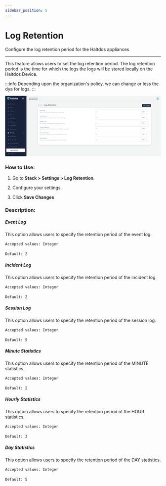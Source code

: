 ```yaml
---
sidebar_position: 5
---
```


# Log Retention

Configure the log retention period for the Haltdos appliances

---
This feature allows users to set the log retention period. The log retention period is the time for which the logs the logs will be stored locally on the Haltdos Device.

:::info
Depending upon the organization's policy, we can change or less the dya for logs.
:::

![aaa_policy](/img/platform/v7/docs/logr.png)

### How to Use:

1. Go to **Stack > Settings > Log Retention**.

2. Configure your settings.

3. Click **Save Changes**

### Description:

##### **Event Log**

This option allows users to specify the retention period of the event log.

    Accepted values: Integer

    Default: 2 

##### **Incident Log**

This option allows users to specify the retention period of the incident log.

    Accepted values: Integer

    Default: 2 

##### **Session Log**

This option allows users to specify the retention period of the session log.

    Accepted values: Integer

    Default: 5 

##### **Minute Statistics**

This option allows users to specify the retention period of the MINUTE statistics.

    Accepted values: Integer

    Default: 2 

##### **Hourly Statistics**

This option allows users to specify the retention period of the HOUR statistics.

    Accepted values: Integer

    Default: 3 

##### **Day Statistics**

This option allows users to specify the retention period of the DAY statistics.

    Accepted values: Integer

    Default: 5 
